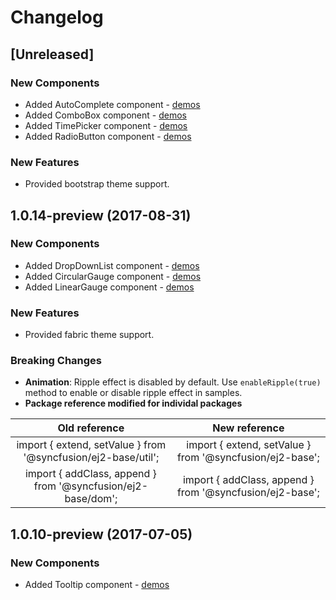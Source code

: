 # Changelog

## [Unreleased]

### New Components

- Added AutoComplete component - [demos](http://ej2.syncfusion.com/demos/#/material/autocomplete/default.html)
- Added ComboBox component - [demos](http://ej2.syncfusion.com/demos/#/material/combobox/default.html)
- Added TimePicker component - [demos](http://ej2.syncfusion.com/demos/#/material/timepicker/default.html)
- Added RadioButton component - [demos](http://ej2.syncfusion.com/demos/#/material/button/radio-button.html)

### New Features

- Provided bootstrap theme support.

## 1.0.14-preview (2017-08-31)

### New Components

- Added DropDownList component - [demos](http://ej2.syncfusion.com/demos/#/material/dropdownlist/default.html)
- Added CircularGauge component - [demos](http://ej2.syncfusion.com/demos/#/material/circulargauge/default.html)
- Added LinearGauge component - [demos](http://ej2.syncfusion.com/demos/#/material/lineargauge/default.html)

### New Features

- Provided fabric theme support.

### Breaking Changes

- **Animation**: Ripple effect is disabled by default. Use `enableRipple(true)` method to enable or disable ripple effect in samples.
- **Package reference modified for individal packages**

| **Old reference**                                           | **New reference**                                            |
|:---------------------------------------------------------------:|:----------------------------------------------------------:|
| import { extend, setValue } from '@syncfusion/ej2-base/util'; | import { extend, setValue } from '@syncfusion/ej2-base'; |
| import { addClass, append } from '@syncfusion/ej2-base/dom';  | import { addClass, append } from '@syncfusion/ej2-base'; |

## 1.0.10-preview (2017-07-05)

### New Components

- Added Tooltip component - [demos](http://ej2.syncfusion.com/demos/#/material/tooltip/default.html)